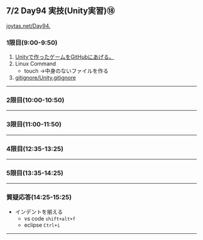 
## 7/2 Day94 実技(Unity実習)⑱
[joytas.net/Day94.](https://joytas.net/%e8%a8%93%e7%b7%b4/day94)
### 1限目(9:00-9:50)
1. [Unityで作ったゲームをGitHubにあげる。](https://joytas.net/%e6%9c%aa%e5%88%86%e9%a1%9e/unity%e3%81%a7%e4%bd%9c%e3%81%a3%e3%81%9f%e3%82%b2%e3%83%bc%e3%83%a0%e3%82%92github%e3%81%ab%e3%81%82%e3%81%92%e3%82%8b%e3%80%82)
1. Linux Command
	- touch ->中身のないファイルを作る
1. [gitignore/Unity.gitignore](https://github.com/github/gitignore/blob/master/Unity.gitignore)
---
### 2限目(10:00-10:50)
---
### 3限目(11:00-11:50)
---
### 4限目(12:35-13:25)
---
### 5限目(13:35-14:25)
---
### 質疑応答(14:25-15:25)
- インデントを揃える
	- vs code `shift+alt+f`
	- eclipse `Ctrl+i`
---
